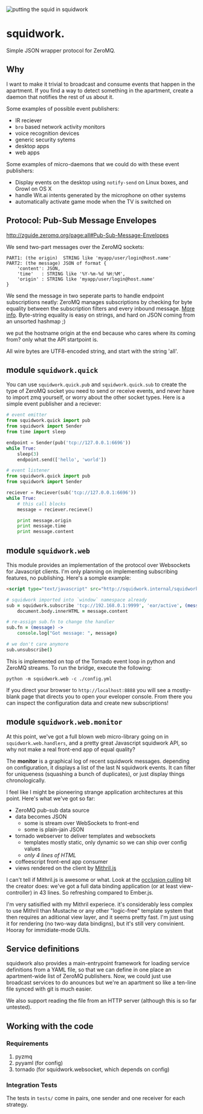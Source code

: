 ![putting the squid in squidwork](http://i.imgur.com/cqFMQIH.png)

# squidwork.
Simple JSON wrapper protocol for ZeroMQ.

## Why

I want to make it trivial to broadcast and consume events that happen
in the apartment. If you find a way to detect something in the apartment,
create a daemon that notifies the rest of us about it. 

Some examples of possible event publishers:

- IR reciever
- `bro` based network activity monitors
- voice recognition devices
- generic security sytems
- desktop apps
- web apps

Some examples of micro-daemons that we could do with these event publishers:

- Display events on the desktop using `notify-send` on Linux boxes, and Growl on OS X
- handle Wit.ai intents generated by the microphone on other systems
- automatically activate game mode when the TV is switched on

## Protocol: Pub-Sub Message Envelopes

http://zguide.zeromq.org/page:all#Pub-Sub-Message-Envelopes

We send two-part messages over the ZeroMQ sockets:

    PART1: (the origin)  STRING like 'myapp/user/login@host.name'
    PART2: (the message) JSON of format {
        'content': JSON,
        'time'   : STRING like '%Y-%m-%d %H:%M',
        'origin' : STRING like 'myapp/user/login@host.name'
    }

We send the message in two seperate parts to handle endpoint
subscriptions neatly: ZeroMQ manages subscriptions by checking
for byte equality between the subscription filters and every
inbound message. [More info][1].
Byte-string equality is easy on strings, and
hard on JSON coming from an unsorted hashmap ;)

we put the hostname origin at the end because who cares where
its coming from? only what the API startpoint is.

All wire bytes are UTF8-encoded string, and start with the
string 'all'.

[1]: http://api.zeromq.org/4-0:zmq-setsockopt#toc6

## module `squidwork.quick`

You can use `squidwork.quick.pub` and `squidwork.quick.sub` to
create the type of ZeroMQ socket you need to send or receive events,
and never have to import zmq yourself, or worry about the other
socket types. Here is a simple event publisher and a reciever:

```python
# event emitter
from squidwork.quick import pub
from squidwork import Sender
from time import sleep

endpoint = Sender(pub('tcp://127.0.0.1:6696'))
while True:
    sleep(3)
    endpoint.send(['hello', 'world'])
```

```python
# event listener
from squidwork.quick import pub
from squidwork import Sender

reciever = Reciever(sub('tcp://127.0.0.1:6696'))
while True:
    # this call blocks
    message = reciever.recieve()

    print message.origin
    print message.time
    print message.content
```

## module `squidwork.web`

This module provides an implementation of the protocol over Websockets
for Javascript clients. I'm only planning on implementing subscribing 
features, no publishing. Here's a somple example:

```html
<script type="text/javascript" src="http://squidwork.internal/squidwork.js"></script>
```
```coffeescript
# squidwork imported into `window` namespace already
sub = squidwork.subscribe 'tcp://192.168.0.1:9999', 'ear/active', (message) ->
    document.body.innerHTML = message.content

# re-assign sub.fn to change the handler
sub.fn = (message) ->
    console.log("Got message: ", message)

# we don't care anymore
sub.unsubscribe()
```

This is implemented on top of the Tornado event loop in python and ZeroMQ
streams. To run the bridge, execute the following:

```shell
python -m squidwork.web -c ./config.yml
```

If you direct your browser to `http://localhost:8888` you will see a mostly-blank
page that directs you to open your eveloper console. From there you can inspect
the configuration data and create new subscriptions!

## module `squidwork.web.monitor`

At this point, we've got a full blown web micro-library going on in 
`squidwork.web.handlers`, and a pretty great Javascript squidwork API, so why
not make a real front-end app of equal quality?

The **monitor** is a graphical log of recent squidwork messages.
depending on configuration, it displays a list of the last N squidwork events.
It can filter for uniqueness (squashing a bunch of duplicates), or just display
things chronologically.

I feel like I might be pioneering strange application architectures at this
point. Here's what we've got so far:

- ZeroMQ pub-sub data source
- data becomes JSON
  - some is stream over WebSockets to front-end
  - some is plain-jain JSON
- tornado webserver to deliver templates and websockets
  - templates mostly static, only dynamic so we can ship over config values
  - *only 4 lines of HTML*
- coffeescript front-end app consumer
- views rendered on the client by [Mithril.js][mithril]

I can't tell if Mithril.js is awesome or what. Look at the 
[occlusion culling][oc] bit the creator does: we've got a full data binding
application (or at least view-controller) in 43 lines. So refreshing compared
to Ember.js.

I'm very satisified with my Mithril experiece. it's considerably less complex
to use Mithril than Mustache or any other "logic-free" template system that
then requires an aditional view layer, and it seems pretty fast. I'm just using
it for rendering (no two-way data bindigns), but it's still very convinient.
Hooray for immidiate-mode GUIs.

[mithril]: http://lhorie.github.io/mithril/index.html
[oc]: http://lhorie.github.io/mithril-blog/an-exercise-in-awesomeness.html#occlusion-culling

## Service definitions

squidwork also provides a main-entrypoint framework for loading
service definitions from a YAML file, so that we can define in
one place an apartment-wide list of ZeroMQ publishers. Now,
we could just use broadcast services to do anounces but we're 
an apartment so like a ten-line file synced with git is much easier.

We also support reading the file from an HTTP server (although this 
is so far untested).

## Working with the code

### Requirements

1. pyzmq
2. pyyaml  (for config)
3. tornado (for squidwork.websocket, which depends on config)

### Integration Tests

The tests in `tests/` come in pairs, one sender and one receiver for each
strategy.
